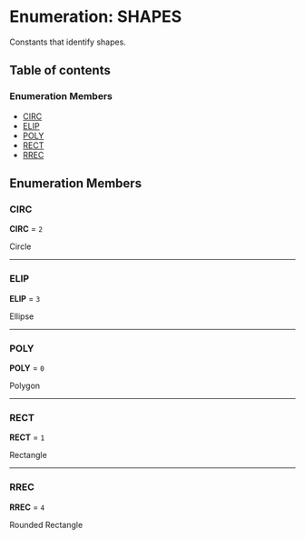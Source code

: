 # Enumeration: SHAPES

Constants that identify shapes.

## Table of contents

### Enumeration Members

* [CIRC](/en/auto-docs/utils/enums/SHAPES.md#circ)
* [ELIP](/en/auto-docs/utils/enums/SHAPES.md#elip)
* [POLY](/en/auto-docs/utils/enums/SHAPES.md#poly)
* [RECT](/en/auto-docs/utils/enums/SHAPES.md#rect)
* [RREC](/en/auto-docs/utils/enums/SHAPES.md#rrec)

## Enumeration Members

### CIRC

**CIRC** = `2`

Circle

***

### ELIP

**ELIP** = `3`

Ellipse

***

### POLY

**POLY** = `0`

Polygon

***

### RECT

**RECT** = `1`

Rectangle

***

### RREC

**RREC** = `4`

Rounded Rectangle
